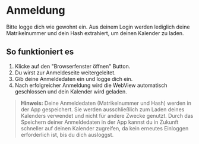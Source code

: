 # Anmeldung

Bitte logge dich wie gewohnt ein. Aus deinem Login werden lediglich deine Matrikelnummer und dein Hash extrahiert, um deinen Kalender zu laden. 

## So funktioniert es

1. Klicke auf den "Browserfenster öffnen" Button.
2. Du wirst zur Anmeldeseite weitergeleitet.
3. Gib deine Anmeldedaten ein und logge dich ein.
4. Nach erfolgreicher Anmeldung wird die WebView automatisch geschlossen und dein Kalender wird geladen.

> **Hinweis:** Deine Anmeldedaten (Matrikelnummer und Hash) werden in der App gespeichert. Sie werden ausschließlich zum Laden deines Kalenders verwendet und nicht für andere Zwecke genutzt. Durch das Speichern deiner Anmeldedaten in der App kannst du in Zukunft schneller auf deinen Kalender zugreifen, da kein erneutes Einloggen erforderlich ist, bis du dich ausloggst.